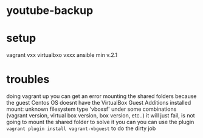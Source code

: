 # youtube-backup

# setup
vagrant vxx
virtualbxo vxxx
ansible min v.2.1

# troubles
doing vagrant up you can get an error mounting the shared folders because the guest Centos OS doesnt have the VirtualBox Guest Additions installed
mount: unknown filesystem type 'vboxsf'
under some combinations (vagrant version, virtual box version, box version, etc..) it will just fail, is not going to mount the shared folder
to solve it you can you can use the plugin `vagrant plugin install vagrant-vbguest` to do the dirty job
